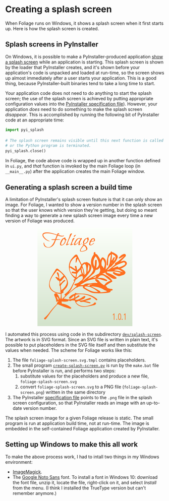 # Creating a splash screen

When Foliage runs on Windows, it shows a splash screen when it first starts up. Here is how the splash screen is created.


## Splash screens in PyInstaller

On Windows, it is possible to make a PyInstaller-produced application [show a splash screen](https://pyinstaller.readthedocs.io/en/stable/usage.html#splash-screen-experimental) while an application is starting. This splash screen is shown by the loader that PyInstaller creates, and it's shown before your application's code is unpacked and loaded at run-time, so the screen shows up almost immediately after a user starts your application. This is a good thing, because PyInstaller-built binaries tend to take a long time to start.

Your application code does not need to do anything to start the splash screen; the use of the splash screen is achieved by putting appropriate configuration values into the [PyInstaller specification file](../../pyinstaller-win32.spec)). However, your application _does_ need to do something to make the splash screen _disappear_. This is accomplished by running the following bit of PyInstaller code at an appropriate time:

```python
import pyi_splash

# The splash screen remains visible until this next function is called
# or the Python program is terminated.
pyi_splash.close()
```

In Foliage, the code above code is wrapped up in another function defined in `ui.py`, and _that_ function is invoked by the main Foliage loop (in `__main__.py`) after the application creates the main Foliage window.


## Generating a splash screen a build time

A limitation of PyInstaller's splash screen feature is that it can only show an image. For Foliage, I wanted to show a version number in the splash screen so that the user knows which version they're getting, but doing so meant finding a way to generate a new splash screen image every time a new version of Foliage was produced.

<p align="center">
<img alt="Example of the Foliage splash screen" src="../../.graphics/example-splash-screen.png">
</p>

I automated this process using code in the subdirectory [`dev/splash-screen`](../splash-screen). The artwork is in SVG format. Since an SVG file is written in plain text, it's possible to put placeholders in the SVG file itself and then substitute the values when needed. The scheme for Foliage works like this:

1. The file `foliage-splash-screen.svg.tmpl` contains placeholders.
2. The small program [`create-splash-screen.py`](../splash-screen/create-splash-screen.py) is run by the `make.bat` file before PyInstaller is run, and performs two steps:
   1. substitute values for the placeholders and produce a new file, `foliage-splash-screen.svg`
   2. convert `foliage-splash-screen.svg` to a PNG file (`foliage-splash-screen.png`) written in the same directory
3. The PyInstaller [specification file](../../pyinstaller-win32.spec) points to the `.png` file in the splash screen configuration, so that PyInstaller reads an image with an up-to-date version number.

The splash screen image for a given Foliage release is static. The small program is run at application build time, not at run-time. The image is embedded in the self-contained Foliage application created by PyInstaller.


## Setting up Windows to make this all work

To make the above process work, I had to intall two things in my Windows environment:
* [ImageMagick](https://imagemagick.org/script/download.php#windows).
* The [Google Noto Sans](https://fonts.google.com/noto/specimen/Noto+Sans) font. To install a font in Windows 10: download the font file, unzip it, locate the file, right-click on it, and select _Install_ from the menu. (I think I installed the TrueType version but can't remember anymore.)

